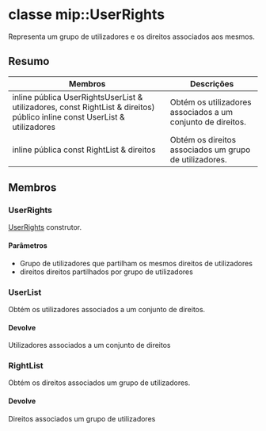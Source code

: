 # <a name="class-mipuserrights"></a>classe mip::UserRights 
Representa um grupo de utilizadores e os direitos associados aos mesmos.
## <a name="summary"></a>Resumo
 Membros                        | Descrições                                
--------------------------------|---------------------------------------------
inline pública UserRightsUserList & utilizadores, const RightList & direitos) público inline const UserList & utilizadores | Obtém os utilizadores associados a um conjunto de direitos.
inline pública const RightList & direitos | Obtém os direitos associados um grupo de utilizadores.
## <a name="members"></a>Membros
### <a name="userrights"></a>UserRights
[UserRights](#classmip_1_1_user_rights) construtor.
#### <a name="parameters"></a>Parâmetros
* Grupo de utilizadores que partilham os mesmos direitos de utilizadores 
* direitos direitos partilhados por grupo de utilizadores
### <a name="userlist"></a>UserList
Obtém os utilizadores associados a um conjunto de direitos.
#### <a name="returns"></a>Devolve
Utilizadores associados a um conjunto de direitos
### <a name="rightlist"></a>RightList
Obtém os direitos associados um grupo de utilizadores.
#### <a name="returns"></a>Devolve
Direitos associados um grupo de utilizadores